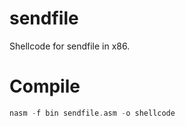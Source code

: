 # sendfile

Shellcode for sendfile in x86.

# Compile

```nasm
nasm -f bin sendfile.asm -o shellcode
```
